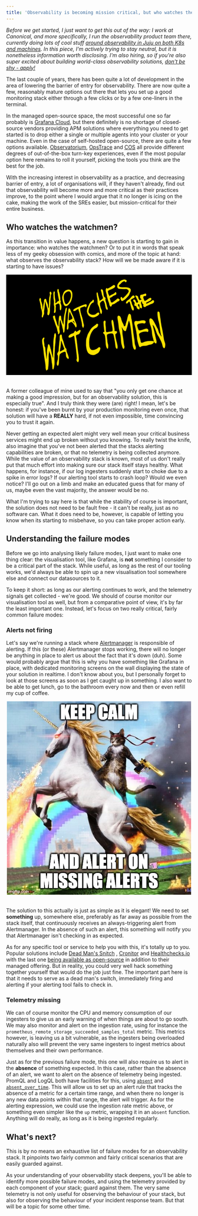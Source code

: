 ```yaml
---
title: 'Observability is becoming mission critical, but who watches the watchmen?'
---
```



*Before we get started, I just want to get this out of the way: I work at Canonical, and more specifically, I run the observability product team there, currently doing lots of cool stuff [around observability in Juju on both K8s and machines](https://charmhub.io/topics/canonical-observability-stack). In this piece, I'm actively trying to stay neutral, but it is nonetheless information worth disclosing. I'm also hiring, so if you're also super excited about building world-class observability solutions, [don't be shy - apply!](https://canonical.com/careers/2166631)*

The last couple of years, there has been quite a lot of development in the area of lowering the barrier of entry for observability. There are now quite a few, reasonably mature options out there that lets you set up a good monitoring stack either through a few clicks or by a few one-liners in the terminal.

In the managed open-source space, the most successful one so far probably is [Grafana Cloud](https://grafana.com/products/cloud/), but there definitely is no shortage of closed-source vendors providing APM solutions where everything you need to get started is to drop either a single or multiple agents into your cluster or your machine. Even in the case of self-hosted open-source, there are quite a few options available. [Observatorium](https://observatorium.io/), [OpsTrace](https://opstrace.com/) and [COS](https://charmhub.io/topics/canonical-observability-stack) all provide different degrees of out-of-the-box turn-key experiences, even if the most popular option here remains to roll it yourself, picking the tools you think are the best for the job. 

With the increasing interest in observability as a practice, and decreasing barrier of entry, a lot of organisations will, if they haven't already, find out that observability will become more and more critical as their practices improve, to the point where I would argue that it no longer is icing on the cake, making the work of the SREs easier, but mission-critical for their entire business.

## Who watches the watchmen?

As this transition in value happens, a new question is starting to gain in importance: who watches the watchmen? Or to put it in words that speak less of my geeky obsession with comics, and more of the topic at hand: what observes the observability stack? How will we be made aware if it is starting to have issues?

<div style="text-align: center;">
  <img src="/assets/img/who-watches-the-watchmen.png" alt="Who watches the watchmen?" style="margin: auto;" />
  <br/><br/>
</div>

A former colleague of mine used to say that "you only get one chance at making a good impression, but for an observability solution, this is especially true". And I truly think they were (are) right! I mean, let's be honest: if you've been burnt by your production monitoring even once, that solution will have a **REALLY** hard, if not even impossible, time convincing you to trust it again. 

Never getting an expected alert might very well mean your critical business services might end up broken without you knowing. To really twist the knife, also imagine that you've not been alerted that the stacks alerting capabilities are broken, or that no telemetry is being collected anymore. While the value of an observability stack is known, most of us don't really put that much effort into making sure our stack itself stays healthy. What happens, for instance, if our log ingesters suddenly start to choke due to a spike in error logs? If our alerting tool starts to crash loop? Would we even notice? I'll go out on a limb and make an educated guess that for many of us, maybe even the vast majority, the answer would be no.

What I'm trying to say here is that while the stability of course is important, the solution does not need to be fault free - it can't be really, just as no software can. What it does need to be, however, is capable of letting you know when its starting to misbehave, so you can take proper action early. 

## Understanding the failure modes

Before we go into analysing likely failure modes, I just want to make one thing clear: the visualisation tool, like Grafana, is **not** something I consider to be a critical part of the stack.  While useful, as long as the rest of our tooling works, we'd always be able to spin up a new visualisation tool somewhere else and connect our datasources to it.  

To keep it short: as long as our alerting continues to work, and the telemetry signals get collected - we're good.  We should of course monitor our visualisation tool as well, but from a comparative point of view, it's by far the least important one. Instead, let's focus on two really critical, fairly common failure modes:

### Alerts not firing

Let's say we're running a stack where [Alertmanager](https://prometheus.io/docs/alerting/latest/alertmanager/) is responsible of alerting. If this (or these) Alertmanager stops working, there will no longer be anything in place to alert us about the fact that it's down (duh). Some would probably argue that this is why you have something like Grafana in place, with dedicated monitoring screens on the wall displaying the state of your solution in realtime. I don't know about you, but I personally forget to look at those screens as soon as I get caught up in something. I also want to be able to get lunch, go to the bathroom every now and then or even refill my cup of coffee.

<div style="text-align: center;">
  <img src="/assets/img/keep-calm-and-alert-on-failure.jpeg" alt="Keep calm and alert on failures" style="margin: auto" />
  <br/><br/>
</div>

The solution to this actually is just as simple as it is elegant! We need to set **something** up, somewhere else, preferably as far away as possible from the stack itself, that continuously receives an always-triggering alert from Alertmanager. In the absence of such an alert, this something will notify you that Alertmanager isn't checking in as expected.

As for any specific tool or service to help you with this, it's totally up to you. Popular solutions include [Dead Man's Snitch](https://deadmanssnitch.com/) , [Cronitor](https://cronitor.io/) and [Healthchecks.io](https://healthchecks.io/) with the last one [being available as open-source](https://github.com/healthchecks/healthchecks) in addition to their managed offering. But in reality, you could very well hack something together yourself that would do the job just fine. The important part here is that it needs to serve as a dead man's switch, immediately firing and alerting if your alerting tool fails to check in.

### Telemetry missing

We can of course monitor the CPU and memory consumption of our ingesters to give us an early warning of when things are about to go south. We may also monitor and alert on the ingestion rate, using for instance the `prometheus_remote_storage_succeeded_samples_total` metric. This metrics however, is leaving us a bit vulnerable, as the ingesters being overloaded naturally also will prevent the very same ingesters to ingest metrics about themselves and their own performance.

Just as for the previous failure mode,  this one will also require us to alert in the **absence** of something expected. In this case, rather than the absence of an alert, we want to alert on the absence of telemetry being ingested. PromQL and LogQL both have facilities for this, using [`absent`](https://charmhub.io/topics/canonical-observability-stack) and [`absent_over_time`](https://charmhub.io/topics/canonical-observability-stack). This will allow us to set up an alert rule that tracks the absence of a metric for a certain time range, and when there no longer is any new data points within that range, the alert will trigger. As for the alerting expression, we could use the ingestion rate metric above, or something even simpler like the `up` metric, wrapping it in an `absent` function. Anything will do really, as long as it is being ingested regularly.

## What's next?

This is by no means an exhaustive list of failure modes for an observability stack. It pinpoints two fairly common and fairly critical scenarios that are easily guarded against.

As your understanding of your observability stack deepens, you'll be able to identify more possible failure modes, and using the telemetry provided by each component of your stack; guard against them. The very same telemetry is not only useful for observing the behaviour of your stack, but also for observing the behaviour of your incident response team. But that will be a topic for some other time.